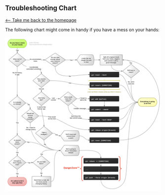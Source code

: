 ## Troubleshooting Chart

[⟵ Take me back to the homepage](/README.md)

The following chart might come in handy if you have a mess on your hands:

[![Git Pretty](./chart.png)](http://justinhileman.info/article/git-pretty/)
